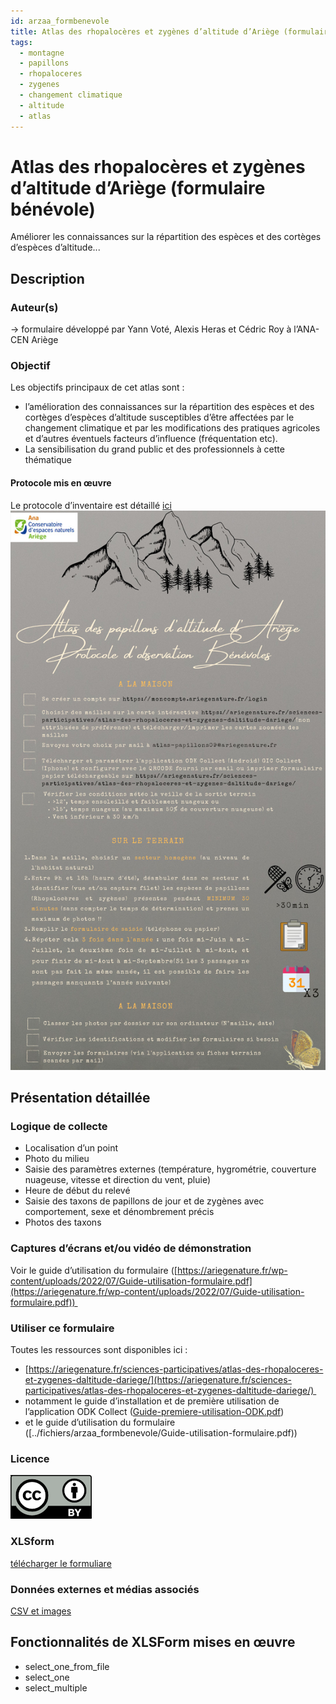 ```yaml
---
id: arzaa_formbenevole
title: Atlas des rhopalocères et zygènes d’altitude d’Ariège (formulaire bénévole)
tags:
  - montagne
  - papillons
  - rhopaloceres
  - zygenes
  - changement climatique
  - altitude
  - atlas
---
```

# Atlas des rhopalocères et zygènes d’altitude d’Ariège (formulaire bénévole)
Améliorer les connaissances sur la répartition des espèces et des cortèges d’espèces d’altitude...
## Description
### Auteur(s)

-> formulaire développé par Yann Voté, Alexis Heras et Cédric Roy à l’ANA-CEN Ariège 

### Objectif 

Les objectifs principaux de cet atlas sont : 
* l’amélioration des connaissances sur la répartition des espèces et des cortèges d’espèces d’altitude susceptibles d’être affectées par le changement climatique et par les modifications des pratiques agricoles et d’autres éventuels facteurs d’influence (fréquentation etc). 
* La sensibilisation du grand public et des professionnels à cette thématique 

#### Protocole mis en œuvre  

Le protocole d’inventaire est détaillé [ici](../fichiers/arzaa_formbenevole/Protocole-benevole-atlas-papillons-montagne-1.pdf)
![protocole](../fichiers/arzaa_formbenevole/Protocole-benevole-atlas-papillons-montagne-1.jpeg)

## Présentation détaillée 

### Logique de collecte 

* Localisation d’un point  
* Photo du milieu 
* Saisie des paramètres externes (température, hygrométrie, couverture nuageuse, vitesse et direction du vent, pluie) 
* Heure de début du relevé 
* Saisie des taxons de papillons de jour et de zygènes avec comportement, sexe et dénombrement précis 
* Photos des taxons 

### Captures d’écrans et/ou vidéo de démonstration 

Voir le guide d’utilisation du formulaire ([https://ariegenature.fr/wp-content/uploads/2022/07/Guide-utilisation-formulaire.pdf](https://ariegenature.fr/wp-content/uploads/2022/07/Guide-utilisation-formulaire.pdf)) 

### Utiliser ce formulaire 
Toutes les ressources sont disponibles ici : 
* [https://ariegenature.fr/sciences-participatives/atlas-des-rhopaloceres-et-zygenes-daltitude-dariege/](https://ariegenature.fr/sciences-participatives/atlas-des-rhopaloceres-et-zygenes-daltitude-dariege/) 
* notamment le guide d’installation et de première utilisation de l’application ODK Collect ([Guide-premiere-utilisation-ODK.pdf](../fichiers/arzaa_formbenevole/Guide-premiere-utilisation-ODK.pdf)) 
* et le guide d’utilisation du formulaire ([../fichiers/arzaa_formbenevole/Guide-utilisation-formulaire.pdf)) 
### Licence
[![CC-BY](../fichiers/by.png)]((https://creativecommons.org/licenses/by/2.0/fr/))
### XLSform
[télécharger le formuliare](../fichiers/arzaa_formbenevole/atlas_papillons_altitude_formulaire_benevole.xlsx)
### Données externes et médias associés 

[CSV et images](../fichiers/arzaa_formbenevole/medias_et_csv.zip) 

## Fonctionnalités de XLSForm mises en œuvre 

* select_one_from_file 
* select_one 
* select_multiple